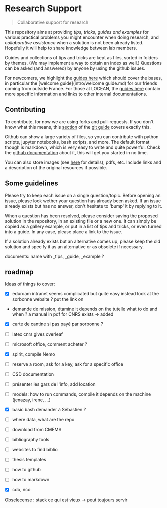 # Research Support

> Collaborative support for research

This repository aims at providing *tips, tricks, guides and examples* for various practical problems you might encounter when doing research, and *collaborative assistance* when a solution is not been already listed.
Hopefully it will help to share knowledge between lab members.

Guides and collections of tips and tricks are kept as files, sorted in folders by themes. (We may implement a way to obtain an index as well.)
Questions can be asked (and answered) by anyone by using the github issues.

For newcomers, we highlight the [guides here](intro) which should cover the bases, in particular the [welcome guide](intro/welcome guide.md) for our friends coming from outside France.
For those at LOCEAN, the [guides here](Administrative/readme.md) contain more specific information and links to other internal documentations.

## Contributing

To contribute, for now we are using forks and pull-requests. If you don't know what this means, this [section](intro/git.md#contributing-to-this-repository) of the [git guide](intro/git.md) covers exactly this.

Github can show a large variety of files, so you can contribute with python scripts, jupyter notebooks, bash scripts, and more.
The default format though is markdown, which is very easy to write and quite powerful. Check the [github documentation](https://docs.github.com/en/get-started/writing-on-github/getting-started-with-writing-and-formatting-on-github/basic-writing-and-formatting-syntax) about it, this will get you started in no time.

You can also store images (see [here](https://docs.github.com/en/get-started/writing-on-github/getting-started-with-writing-and-formatting-on-github/basic-writing-and-formatting-syntax#images) for details), pdfs, etc.
Include links and a description of the original resources if possible.

## Some guidelines

Please try to keep each issue on a single question/topic.
Before opening an issue, please look wether your question has already been asked.
If an issue already exists but has no answer, don't hesitate to 'bump' it by replying to it.

When a question has been resolved, please consider saving the proposed solution in the repository, in an existing file or a new one.
It can simply be copied as a gallery example, or put in a list of tips and tricks, or even turned into a guide.
In any case, please place a link to the issue.

If a solution already exists but an alternative comes up, please keep the old solution and specify it as an alternative or as obsolete if necessary.

documents: name with _tips, _guide, _example ?

## roadmap

Ideas of things to cover:
- [x] eduroam
  intranet seems complicated but quite easy instead
  look at the sorbonne website ? put the link on

- demande de mission, étamine
  it depends on the tutelle
  what to do and when ?
  a manual in pdf for CNRS exists -> added

- [x] carte de cantine
  si pas payé par sorbonne ?

- [ ] latex
  cnrs gives overleaf

- [ ] microsoft office, comment acheter ?

- [x] spirit, compile Nemo

- [ ] reserve a room, ask for a key, ask for a specific office

- [ ] CSD documentation

- [ ] présenter les gars de l'info, add location

- [ ] models: how to run commands, compile
  it depends on the machine (jenazay, irene, ...)

- [x] basic bash
  demander à Sébastien ?

- [ ] where data, what are the repo

- [ ] download from CMEMS

- [ ] bibliography tools

- [ ] websites to find biblio

- [ ] thesis templates

- [ ] how to github

- [ ] how to markdown

- [x] cdo, nco

Obselecense : stack ce qui est vieux -> peut toujours servir
